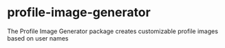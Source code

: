 # profile-image-generator
The Profile Image Generator package creates customizable profile images based on user names
